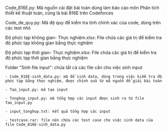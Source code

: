 Code_816E.py:  Mã nguồn cài đặt bài toán dùng làm báo cáo môn Phân tích thiết kế thuật toán, cũng là bài 816E trên Codeforces 
  
Code_de_quy.py: Mã đệ quy để kiểm tra tính chính xác của code, dùng trên các test nhỏ  
  
Độ phức tạp không gian- Thực nghiệm.xlsx: File chứa các giá trị để kiểm tra độ phức tạp không gian bằng thực nghiệm  
  
Độ phức tạp thời gian- Thực nghiệm.xlsx: File chứa các giá trị để kiểm tra độ phức tạp thời gian bằng thực nghiệm  

Folder "Sinh file input": chứa tất cả các file cần cho việc sinh input  
  
    - Code_816E-sinh_data.py: mã để sinh data, dùng trong việc kiểm tra độ phức tạp bằng thực nghiệm, được chỉnh sửa từ mã nguồn để giải bài toán 
      
    - Tao_input.py: mã tạo input   
      
    - Tonghop_input.py: mã tổng hợp các input được sinh ra từ file Tao_input.py  
      
    - input_tonghop.txt: kết quả tổng hợp các input  
      
    - testcase.rar: file nén chứa các test case cho việc sinh data của file Code_816E-sinh_data.py  
 


